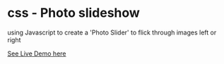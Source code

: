# css - Photo slideshow

using Javascript to create a 'Photo Slider' to flick through images left or right 

[See Live Demo here](https://nazhudha.github.io/css---Photo-slideshow/)



